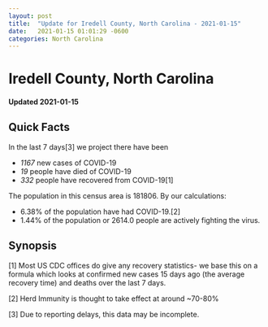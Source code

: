 ```yaml
---
layout: post
title:  "Update for Iredell County, North Carolina - 2021-01-15"
date:   2021-01-15 01:01:29 -0600
categories: North Carolina
---
```


# Iredell County, North Carolina
#### Updated 2021-01-15

## Quick Facts

In the last 7 days[3] we project there have been
- *1167* new cases of COVID-19
- *19* people have died of COVID-19
- *332* people have recovered from COVID-19[1]

The population in this census area is 181806. By our calculations:
- 6.38% of the population have had COVID-19.[2]
- 1.44% of the population or 2614.0 people are actively fighting the virus.

## Synopsis




[1] Most US CDC offices do give any recovery statistics- we base this on a formula which looks at confirmed new cases
15 days ago (the average recovery time) and deaths over the last 7 days.

[2] Herd Immunity is thought to take effect at around ~70-80%

[3] Due to reporting delays, this data may be incomplete.
 
    